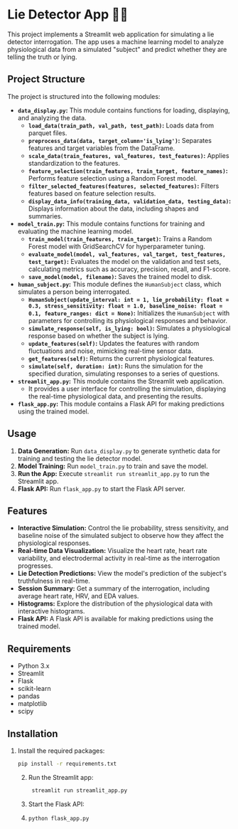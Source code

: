 # Lie Detector App 🕵️‍♀️

This project implements a Streamlit web application for simulating a lie detector interrogation. The app uses a machine learning model to analyze physiological data from a simulated "subject" and predict whether they are telling the truth or lying.

## Project Structure

The project is structured into the following modules:

- **`data_display.py`:** This module contains functions for loading, displaying, and analyzing the data.
    - **`load_data(train_path, val_path, test_path)`:** Loads data from parquet files.
    - **`preprocess_data(data, target_column='is_lying')`:** Separates features and target variables from the DataFrame.
    - **`scale_data(train_features, val_features, test_features)`:** Applies standardization to the features.
    - **`feature_selection(train_features, train_target, feature_names)`:** Performs feature selection using a Random Forest model.
    - **`filter_selected_features(features, selected_features)`:** Filters features based on feature selection results.
    - **`display_data_info(training_data, validation_data, testing_data)`:** Displays information about the data, including shapes and summaries.
- **`model_train.py`:** This module contains functions for training and evaluating the machine learning model.
    - **`train_model(train_features, train_target)`:** Trains a Random Forest model with GridSearchCV for hyperparameter tuning.
    - **`evaluate_model(model, val_features, val_target, test_features, test_target)`:** Evaluates the model on the validation and test sets, calculating metrics such as accuracy, precision, recall, and F1-score.
    - **`save_model(model, filename)`:** Saves the trained model to disk.
- **`human_subject.py`:** This module defines the `HumanSubject` class, which simulates a person being interrogated.
    - **`HumanSubject(update_interval: int = 1, lie_probability: float = 0.3, stress_sensitivity: float = 1.0, baseline_noise: float = 0.1, feature_ranges: dict = None)`:**  Initializes the `HumanSubject` with parameters for controlling its physiological responses and  behavior.
    - **`simulate_response(self, is_lying: bool)`:** Simulates a physiological response based on whether the subject is lying.
    - **`update_features(self)`:** Updates the features with random fluctuations and noise, mimicking real-time sensor data.
    - **`get_features(self)`:** Returns the current physiological features.
    - **`simulate(self, duration: int)`:** Runs the simulation for the specified duration, simulating responses to a series of questions.
- **`streamlit_app.py`:** This module contains the Streamlit web application.
    - It provides a user interface for controlling the simulation, displaying the real-time physiological data, and presenting the results.
- **`flask_app.py`:** This module contains a Flask API for making predictions using the trained model.

## Usage

1. **Data Generation:** Run `data_display.py` to generate synthetic data for training and testing the lie detector model.
2. **Model Training:** Run `model_train.py` to train and save the model.
3. **Run the App:** Execute `streamlit run streamlit_app.py` to run the Streamlit app.
4. **Flask API:** Run `flask_app.py` to start the Flask API server.

## Features

- **Interactive Simulation:**  Control the lie probability, stress sensitivity, and baseline noise of the simulated subject to observe how they affect the physiological responses.
- **Real-time Data Visualization:**  Visualize the heart rate, heart rate variability, and electrodermal activity in real-time as the interrogation progresses.
- **Lie Detection Predictions:**  View the model's prediction of the subject's truthfulness in real-time.
- **Session Summary:**  Get a summary of the interrogation, including average heart rate, HRV, and EDA values.
- **Histograms:**  Explore the distribution of the physiological data with interactive histograms.
- **Flask API:**  A Flask API is available for making predictions using the trained model.

## Requirements

- Python 3.x
- Streamlit
- Flask
- scikit-learn
- pandas
- matplotlib
- scipy

## Installation

1. Install the required packages:
   ```bash
   pip install -r requirements.txt
   ```
   
   2. Run the Streamlit app:
      ```bash
       streamlit run streamlit_app.py
       ```
      
    3. Start the Flask API:
   4. ```bash
      python flask_app.py
      ```
      
